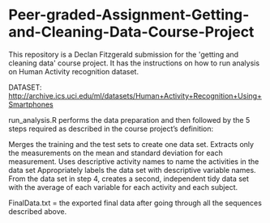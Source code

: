 # Peer-graded-Assignment-Getting-and-Cleaning-Data-Course-Project

This repository is a Declan Fitzgerald submission for the 'getting and cleaning data' course project. It has the instructions on how to run analysis on Human Activity recognition dataset.

DATASET: 
http://archive.ics.uci.edu/ml/datasets/Human+Activity+Recognition+Using+Smartphones 


run_analysis.R performs the data preparation and then followed by the 5 steps required as described in the course project’s definition:

Merges the training and the test sets to create one data set.
Extracts only the measurements on the mean and standard deviation for each measurement.
Uses descriptive activity names to name the activities in the data set
Appropriately labels the data set with descriptive variable names.
From the data set in step 4, creates a second, independent tidy data set with the average of each variable for each activity and each subject.


FinalData.txt = the exported final data after going through all the sequences described above.
